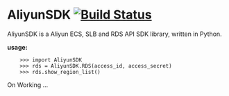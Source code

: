 # AliyunSDK [![Build Status](https://travis-ci.org/leonanu/AliyunSDK.svg?branch=master)](https://travis-ci.org/leonanu/AliyunSDK)

AliyunSDK is a Aliyun ECS, SLB and RDS API SDK library, written in Python.       

                                                                                 
**usage:**
```
    >>> import AliyunSDK
    >>> rds = AliyunSDK.RDS(access_id, access_secret)
    >>> rds.show_region_list()
```

On Working ...
